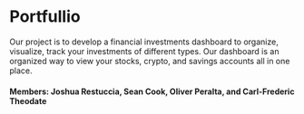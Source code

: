 # Portfullio
Our project is to develop a financial investments dashboard to organize, visualize, track your investments of different types. Our dashboard is an organized way to view your stocks, crypto,  and savings accounts all in one place.
#### Members: Joshua Restuccia, Sean Cook, Oliver Peralta, and Carl-Frederic Theodate
